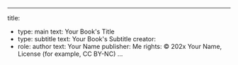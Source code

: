 
---
title:
- type: main
  text: Your Book's Title
- type: subtitle
  text: Your Book's Subtitle
creator:
- role: author
  text: Your Name
publisher:  Me
rights: © 202x Your Name, License (for example, CC BY-NC)
...